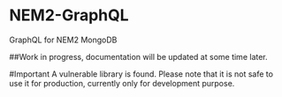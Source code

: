 # NEM2-GraphQL

GraphQL for NEM2 MongoDB

##Work in progress, documentation will be updated at some time later.

#Important 
A vulnerable library is found. Please note that it is not safe to use it for production, currently only for development purpose. 
